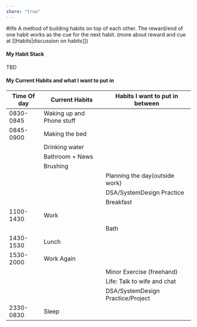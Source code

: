```yaml
---
share: "true"
---
```

#life
A method of building habits on top of each other. The reward/end of one habit works as the cue for the next habit. (more about reward and cue at [[Habits|discussion on habits]])
#### My Habit Stack
TBD
#### My Current Habits and what I want to put in
| Time Of day | Current Habits            | Habits I want to put in between   |
| ----------- | ------------------------- | --------------------------------- |
| 0830-0845   | Waking up and Phone stuff |                                   |
| 0845-0900   | Making the bed            |                                   |
|             | Drinking water            |                                   |
|             | Bathroom + News           |                                   |
|             | Brushing                  |                                   |
|             |                           | Planning the day(outside work)    |
|             |                           | DSA/SystemDesign Practice         |
|             |                           | Breakfast                         |
| 1100-1430   | Work                      |                                   |
|             |                           | Bath                              |
| 1430-1530   | Lunch                     |                                   |
| 1530-2000   | Work Again                |                                   |
|             |                           | Minor Exercise (freehand)         |
|             |                           | Life: Talk to wife and chat    |
|             |                           | DSA/SystemDesign Practice/Project | 
| 2330-0830   | Sleep                     |                                   |
